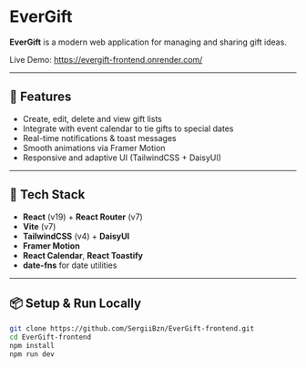 # EverGift

**EverGift** is a modern web application for managing and sharing gift ideas.

Live Demo: https://evergift-frontend.onrender.com/

---

## 🚀 Features

- Create, edit, delete and view gift lists  
- Integrate with event calendar to tie gifts to special dates  
- Real-time notifications & toast messages  
- Smooth animations via Framer Motion  
- Responsive and adaptive UI (TailwindCSS + DaisyUI)  

---

## 🧰 Tech Stack

- **React** (v19) + **React Router** (v7)  
- **Vite** (v7)  
- **TailwindCSS** (v4) + **DaisyUI**  
- **Framer Motion**  
- **React Calendar**, **React Toastify**  
- **date-fns** for date utilities  

---

## 📦 Setup & Run Locally

```bash
git clone https://github.com/SergiiBzn/EverGift-frontend.git  
cd EverGift-frontend  
npm install  
npm run dev
```
